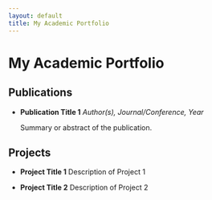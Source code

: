 ```yaml
---
layout: default
title: My Academic Portfolio
---
```




# My Academic Portfolio

## Publications

- **Publication Title 1**
  *Author(s), Journal/Conference, Year*
  
  Summary or abstract of the publication.

## Projects

- **Project Title 1**
  Description of Project 1

- **Project Title 2**
  Description of Project 2
